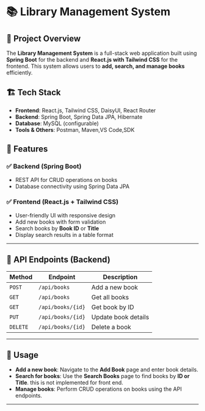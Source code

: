 # 📚 Library Management System

## 🚀 Project Overview
The **Library Management System** is a full-stack web application built using **Spring Boot** for the backend and **React.js with Tailwind CSS** for the frontend. This system allows users to **add, search, and manage books** efficiently.

## 🏗 Tech Stack
- **Frontend**: React.js, Tailwind CSS, DaisyUI, React Router
- **Backend**: Spring Boot, Spring Data JPA, Hibernate
- **Database**:  MySQL (configurable)
- **Tools & Others**: Postman, Maven,VS Code,SDK

## 📌 Features
### ✅ Backend (Spring Boot)
- REST API for CRUD operations on books
- Database connectivity using Spring Data JPA

### ✅ Frontend (React.js + Tailwind CSS)
- User-friendly UI with responsive design
- Add new books with form validation
- Search books by **Book ID** or **Title**
- Display search results in a table format

---

## 🔗 API Endpoints (Backend)
| Method | Endpoint             | Description |
|--------|----------------------|-------------|
| `POST` | `/api/books`         | Add a new book |
| `GET`  | `/api/books`         | Get all books |
| `GET`  | `/api/books/{id}`    | Get book by ID |
| `PUT`  | `/api/books/{id}`    | Update book details |
| `DELETE` | `/api/books/{id}` | Delete a book |

---

## 🎯 Usage
- **Add a new book**: Navigate to the **Add Book** page and enter book details.
- **Search for books**: Use the **Search Books** page to find books by **ID or Title**.  this is not implemented for front end.
- **Manage books**: Perform CRUD operations on books using the API endpoints.

---







